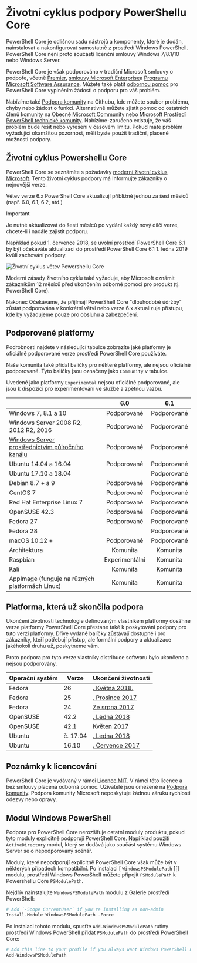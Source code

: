 # <a name="powershell-core-support-lifecycle"></a>Životní cyklus podpory PowerShellu Core

PowerShell Core je odlišnou sadu nástrojů a komponenty, které je dodán, nainstalovat a nakonfigurovat samostatně z prostředí Windows PowerShell.
PowerShell Core není proto součástí licenční smlouvy Windows 7/8.1/10 nebo Windows Server.

PowerShell Core je však podporováno v tradiční Microsoft smlouvy o podpoře, včetně [Premier][], [smlouvy Microsoft Enterprise][enterprise-agreement]a [Programu Microsoft Software Assurance][assurance].
Můžete také platit [odbornou pomoc][] pro PowerShell Core vyplněním žádosti o podporu pro váš problém.

Nabízíme také [Podpora komunity][] na Githubu, kde můžete soubor problému, chyby nebo žádost o funkci.
Alternativně můžete zjistit pomoc od ostatních členů komunity na Obecné [Microsoft Community][] nebo Microsoft [Prostředí PowerShell technické komunity][].
Nabízíme-zaručeno existuje, že váš problém bude řešit nebo vyřešení v časovém limitu.
Pokud máte problém vyžadující okamžitou pozornost, měli byste použít tradiční, placené možnosti podpory.

## <a name="lifecycle-of-powershell-core"></a>Životní cyklus Powershellu Core

PowerShell Core se seznámíte s požadavky [moderní životní cyklus Microsoft][modern].
Tento životní cyklus podpory má Informujte zákazníky o nejnovější verze.

Větev verze 6.x PowerShell Core aktualizují přibližně jednou za šest měsíců (např. 6.0, 6.1, 6.2, atd.)

> [!IMPORTANT]
> Je nutné aktualizovat do šesti měsíců po vydání každý nový dílčí verze, chcete-li i nadále zajistit podporu.

Například pokud 1. července 2018, se uvolní prostředí PowerShell Core 6.1 by být očekáváte aktualizaci do prostředí PowerShell Core 6.1 1. ledna 2019 kvůli zachování podpory.

![Životní cyklus větev Powershellu Core][lifecycle-chart]

Moderní zásady životního cyklu také vyžaduje, aby Microsoft oznámit zákazníkům 12 měsíců před ukončením odborné pomoci pro produkt (tj. PowerShell Core).

Nakonec Očekáváme, že přijímají PowerShell Core "dlouhodobé údržby" zůstat podporována v konkrétní větvi nebo verze 6.x aktualizuje přístupu, kde by vyžadujeme pouze pro obsluhu a zabezpečení.

## <a name="supported-platforms"></a>Podporované platformy

Podrobnosti najdete v následující tabulce zobrazíte jaké platformy je oficiálně podporované verze prostředí PowerShell Core používáte.

Naše komunita také přidal balíčky pro některé platformy, ale nejsou oficiálně podporované.
Tyto balíčky jsou označeny jako `Community` v tabulce.

Uvedené jako platformy `Experimental` nejsou oficiálně podporované, ale jsou k dispozici pro experimentování ve službě a zpětnou vazbu.

|                                                   | 6.0         | 6.1         |
|---------------------------------------------------|:-----------:|:-----------:|
| Windows 7, 8.1 a 10                            | Podporované   | Podporované   |
| Windows Server 2008 R2, 2012 R2, 2016             | Podporované   | Podporované   |
| [Windows Server prostřednictvím půlročního kanálu][semi-annual] | Podporované   | Podporované   |
| Ubuntu 14.04 a 16.04                           | Podporované   | Podporované   |
| Ubuntu 17.10 a 18.04                           |             | Podporované   |
| Debian 8.7 + a 9                                | Podporované   | Podporované   |
| CentOS 7                                          | Podporované   | Podporované   |
| Red Hat Enterprise Linux 7                        | Podporované   | Podporované   |
| OpenSUSE 42.3                                     | Podporované   | Podporované   |
| Fedora 27                                         | Podporované   | Podporované   |
| Fedora 28                                         |             | Podporované   |
| macOS 10.12 +                                      | Podporované   | Podporované   |
| Architektura                                              | Komunita   | Komunita   |
| Raspbian                                          | Experimentální| Komunita   |
| Kali                                              | Komunita   | Komunita   |
| AppImage (funguje na různých platformách Linux)     | Komunita   | Komunita   |

## <a name="platform-which-are-out-of-support"></a>Platforma, která už skončila podpora

Ukončení životnosti technologie definovaným vlastníkem platformy dosáhne verze platformy PowerShell Core přestane také k poskytování podpory pro tuto verzi platformy. Dříve vydané balíčky zůstávají dostupné i pro zákazníky, kteří potřebují přístup, ale formální podpory a aktualizace jakéhokoli druhu už, poskytneme vám.

Proto podpora pro tyto verze vlastníky distribuce softwaru bylo ukončeno a nejsou podporovány.

| Operační systém       | Verze | Ukončení životnosti                                                                                 |
|----------|---------|---------------------------------------------------------------------------------------------|
| Fedora   | 26      | [. Května 2018.](https://fedoramagazine.org/fedora-26-end-life/)                                  |
| Fedora   | 25      | [. Prosince 2017](https://fedoramagazine.org/fedora-25-end-life/)                             |
| Fedora   | 24      | [Ze srpna 2017](https://fedoramagazine.org/fedora-24-eol/)                                    |
| OpenSUSE | 42.2    | [. Ledna 2018](https://lists.opensuse.org/opensuse-security-announce/2017-11/msg00066.html) |
| OpenSUSE | 42.1    | [Květen 2017](https://lists.opensuse.org/opensuse-security-announce/2017-05/msg00053.html)     |
| Ubuntu   | č. 17.04   | [. Ledna 2018](https://lists.ubuntu.com/archives/ubuntu-announce/2018-January.txt)          |
| Ubuntu   | 16.10   | [. Července 2017](https://lists.ubuntu.com/archives/ubuntu-announce/2017-July/000223.html)        |

## <a name="notes-on-licensing"></a>Poznámky k licencování

PowerShell Core je vydávaný v rámci [Licence MIT][].
V rámci této licence a bez smlouvy placená odborná pomoc. Uživatelé jsou omezené na [Podpora komunity][].
Podpora komunity Microsoft neposkytuje žádnou záruku rychlosti odezvy nebo opravy.

## <a name="windows-powershell-module"></a>Modul Windows PowerShell

Podpora pro PowerShell Core nerozšiřuje ostatní moduly produktu, pokud tyto moduly explicitně podporují PowerShell Core.
Například použití `ActiveDirectory` modul, který se dodává jako součást systému Windows Server se o nepodporovaný scénář.

Moduly, které nepodporují explicitně PowerShell Core však může být v některých případech kompatibilní.
Po instalaci [ `WindowsPSModulePath` ][] modulu, prostředí Windows PowerShell můžete připojit `PSModulePath` k Powershellu Core `PSModulePath`.

Nejdřív nainstalujte `WindowsPSModulePath` modulu z Galerie prostředí PowerShell:

```powershell
# Add `-Scope CurrentUser` if you're installing as non-admin
Install-Module WindowsPSModulePath -Force
```

Po instalaci tohoto modulu, spusťte `Add-WindowsPSModulePath` rutiny prostředí Windows PowerShell přidat `PSModulePath` do prostředí PowerShell Core:

```powershell
# Add this line to your profile if you always want Windows PowerShell PSModulePath
Add-WindowsPSModulePath
```

[Premier]: https://www.microsoft.com/en-us/microsoftservices/support.aspx
[enterprise-agreement]: https://www.microsoft.com/en-us/licensing/licensing-programs/enterprise.aspx
[assurance]: https://www.microsoft.com/en-us/licensing/licensing-programs/software-assurance-default.aspx
[Podpora komunity]: https://github.com/powershell/powershell/issues
[Microsoft Community]: https://answers.microsoft.com/
[Prostředí PowerShell technické komunity]: https://techcommunity.microsoft.com/t5/PowerShell/ct-p/WindowsPowerShell
[odbornou pomoc]: https://support.microsoft.com/assistedsupportproducts
[modern]: https://support.microsoft.com/help/30881/modern-lifecycle-policy
[lifecycle-chart]: ./images/modern-lifecycle.png
[semi-annual]: https://docs.microsoft.com/windows-server/get-started/semi-annual-channel-overview
[Licence MIT]: https://github.com/PowerShell/PowerShell/blob/master/LICENSE.txt
["WindowsPSModulePath.]: https://www.powershellgallery.com/packages/WindowsPSModulePath/
